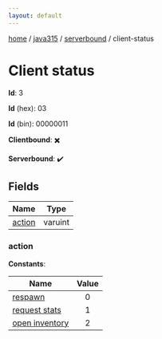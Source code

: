 ```yaml
---
layout: default
---
```


[home](/)  /  [java315](/protocol/java315)  /  [serverbound](/protocol/java315/serverbound)  /  client-status

# Client status

**Id**: 3

**Id** (hex): 03

**Id** (bin): 00000011

**Clientbound**: ✖️

**Serverbound**: ✔️

## Fields

Name | Type
---|---
[action](#action) | varuint

### action

**Constants**:

Name | Value
---|:---:
[respawn](action_respawn) | 0
[request stats](action_request-stats) | 1
[open inventory](action_open-inventory) | 2
